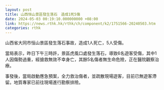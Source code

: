 ```yaml
---
layout: post
title: 山西恒山景區發生落石　造成1死5傷
date: 2024-05-03 00:19:10.000000000 +08:00
link: https://news.rthk.hk/rthk/ch/component/k2/1751566-20240503.htm
categories: rthk
---
```


山西省大同市恒山景區發生落石事故，造成1人死亡，5人受傷。

當局表示，昨日下午三時許，景區虎風口處發生落石，導致6名遊客受傷，其中1人因傷勢過重，經搶救無效不幸身亡，其餘5名傷者無生命危險，正在醫院觀察治療。

事發後，當局啟動應急預案，全力救治傷者，並疏散現場遊客，目前已無遊客滯留。地質專家已前往現場進行勘察排險。
